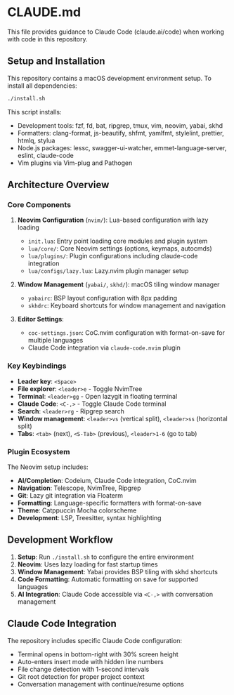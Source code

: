 # CLAUDE.md

This file provides guidance to Claude Code (claude.ai/code) when working with code in this repository.

## Setup and Installation

This repository contains a macOS development environment setup. To install all dependencies:

```bash
./install.sh
```

This script installs:
- Development tools: fzf, fd, bat, ripgrep, tmux, vim, neovim, yabai, skhd
- Formatters: clang-format, js-beautify, shfmt, yamlfmt, stylelint, prettier, htmlq, stylua
- Node.js packages: lessc, swagger-ui-watcher, emmet-language-server, eslint, claude-code
- Vim plugins via Vim-plug and Pathogen

## Architecture Overview

### Core Components

1. **Neovim Configuration** (`nvim/`): Lua-based configuration with lazy loading
   - `init.lua`: Entry point loading core modules and plugin system
   - `lua/core/`: Core Neovim settings (options, keymaps, autocmds)
   - `lua/plugins/`: Plugin configurations including claude-code integration
   - `lua/configs/lazy.lua`: Lazy.nvim plugin manager setup

2. **Window Management** (`yabai/`, `skhd/`): macOS tiling window manager
   - `yabairc`: BSP layout configuration with 8px padding
   - `skhdrc`: Keyboard shortcuts for window management and navigation

3. **Editor Settings**:
   - `coc-settings.json`: CoC.nvim configuration with format-on-save for multiple languages
   - Claude Code integration via `claude-code.nvim` plugin

### Key Keybindings

- **Leader key**: `<Space>`
- **File explorer**: `<leader>e` - Toggle NvimTree
- **Terminal**: `<leader>gg` - Open lazygit in floating terminal
- **Claude Code**: `<C-,>` - Toggle Claude Code terminal
- **Search**: `<leader>rg` - Ripgrep search
- **Window management**: `<leader>vs` (vertical split), `<leader>ss` (horizontal split)
- **Tabs**: `<tab>` (next), `<S-Tab>` (previous), `<leader>1-6` (go to tab)

### Plugin Ecosystem

The Neovim setup includes:
- **AI/Completion**: Codeium, Claude Code integration, CoC.nvim
- **Navigation**: Telescope, NvimTree, Ripgrep
- **Git**: Lazy git integration via Floaterm
- **Formatting**: Language-specific formatters with format-on-save
- **Theme**: Catppuccin Mocha colorscheme
- **Development**: LSP, Treesitter, syntax highlighting

## Development Workflow

1. **Setup**: Run `./install.sh` to configure the entire environment
2. **Neovim**: Uses lazy loading for fast startup times
3. **Window Management**: Yabai provides BSP tiling with skhd shortcuts
4. **Code Formatting**: Automatic formatting on save for supported languages
5. **AI Integration**: Claude Code accessible via `<C-,>` with conversation management

## Claude Code Integration

The repository includes specific Claude Code configuration:
- Terminal opens in bottom-right with 30% screen height
- Auto-enters insert mode with hidden line numbers
- File change detection with 1-second intervals
- Git root detection for proper project context
- Conversation management with continue/resume options